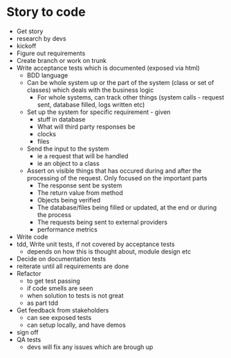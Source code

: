 # Story to code

- Get story
- research by devs
- kickoff
- Figure out requirements
- Create branch or work on trunk
- Write acceptance tests which is documented (exposed via html)
  - BDD language
  - Can be whole system up or the part of the system (class or set of classes) which deals with the business logic
    - For whole systems, can track other things (system calls - request sent, database filled, logs written etc)
  - Set up the system for specific requirement - given
    - stuff in database
    - What will third party responses be
    - clocks
    - files
  - Send the input to the system
    - ie a request that will be handled
    - ie an object to a class
  - Assert on visible things that has occured during and after the processing of the request. Only focused on the important parts
    - The response sent be system
    - The return value from method
    - Objects being verified
    - The database/files being filled or updated, at the end or during the process
    - The requests being sent to  external providers
    - performance metrics
- Write code
- tdd, Write unit tests, if not covered by acceptance tests
  - depends on how this is thought about, module design etc
- Decide on documentation tests
- reiterate until all requirements are done
- Refactor
  - to get test passing
  - if code smells are seen
  - when solution to tests is not great
  - as part tdd
- Get feedback from stakeholders
  - can see exposed tests
  - can setup locally, and have demos
- sign off
- QA tests
  - devs will fix any issues which are brough up
